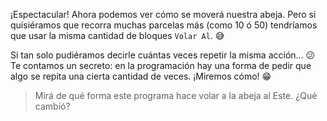 <gs-attire
  attire-url="https://raw.githubusercontent.com/MumukiProject/mumuki-guia-gobstones-repeticion-simple-kids/master/assets/attires/config.json">
</gs-attire>
<gs-toolbox toolbox-url="https://raw.githubusercontent.com/MumukiProject/mumuki-guia-gobstones-repeticion-simple-kids/master/toolbox.xml"></gs-toolbox>

¡Espectacular! Ahora podemos ver cómo se moverá nuestra abeja. Pero si quisiéramos que recorra muchas parcelas más (como 10 ó 50) tendríamos que usar la misma cantidad de bloques `Volar Al`. :sweat_smile: 

Si tan solo pudiéramos decirle cuántas veces repetir la misma acción… :confused: Te contamos un secreto: en la programación hay una forma de pedir que algo se repita una cierta cantidad de veces. ¡Miremos cómo! :grin: 

> Mirá de qué forma este programa hace volar a la abeja al Este. ¿Qué cambió?


